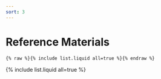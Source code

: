 ```yaml
---
sort: 3
---
```


# Reference Materials

```
{% raw %}{% include list.liquid all=true %}{% endraw %}
```
{% include list.liquid all=true %}
